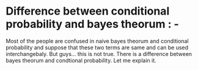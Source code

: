 # Difference between conditional probability and bayes theorum : -

Most of the people are confused in naive bayes theorum and conditional probability and suppose that these two terms are same
and can be used interchangebaly. But guys... this is not true. There is a difference between bayes theorum and 
condtional probability. Let me explain it.




